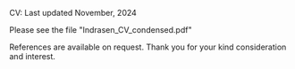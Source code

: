 CV: Last updated November, 2024


Please see the file "Indrasen_CV_condensed.pdf"

References are available on request.
Thank you for your kind consideration and interest.
